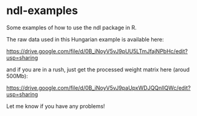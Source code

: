 ndl-examples
============

Some examples of how to use the ndl package in R.

The raw data used in this Hungarian example is available here:

https://drive.google.com/file/d/0B_iNoyV5vJ9pUU5LTmJfajNPbHc/edit?usp=sharing

and if you are in a rush, just get the processed weight matrix here (aroud 500Mb):

https://drive.google.com/file/d/0B_iNoyV5vJ9paUpxWDJQQnllQWc/edit?usp=sharing

Let me know if you have any problems!


